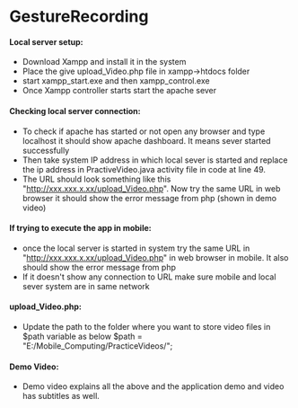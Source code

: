 # GestureRecording
#### Local server setup:


  * Download Xampp and install it in the system
  * Place the give upload_Video.php file in xampp->htdocs folder 
  * start xampp_start.exe and then xampp_control.exe
  * Once Xampp controller starts start the apache sever

#### Checking local server connection:
  * To check if apache has started or not open any browser and type localhost it should show apache dashboard. It means sever started successfully
  * Then take system IP address in which local sever is started and replace the ip address in PractiveVideo.java activity file in code at line 49. 
  * The URL should look something like this "http://xxx.xxx.x.xx/upload_Video.php". Now try the same URL in web browser it should show the error message from php (shown in demo video)

#### If trying to execute the app in mobile:
  * once the local server is started in system try the same URL in "http://xxx.xxx.x.xx/upload_Video.php" in web browser in mobile. It also should show the error message from php
  * If it doesn't show any connection to URL make sure mobile and local sever system are in same network

#### upload_Video.php:
  * Update the path to the folder where you want to store video files in $path variable as below
		$path = "E:/Mobile_Computing/PracticeVideos/";

#### Demo Video:
  * Demo video explains all the above and the application demo and video has subtitles as well.
